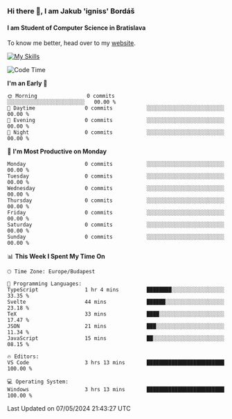 ### Hi there 👋, I am Jakub 'igniss' Bordáš

#### I am Student of Computer Science in Bratislava
To know me better, head over to my [website](https://bordas.sk).

[![My Skills](https://skillicons.dev/icons?i=js,html,css,figma,svelte,java,kotlin,python,postgresql,typescript,nest,nodejs)](https://bordas.sk)


<!--START_SECTION:waka-->
![Code Time](http://img.shields.io/badge/Code%20Time-1%2C479%20hrs%2028%20mins-blue)

**I'm an Early 🐤** 

```text
🌞 Morning                0 commits           ░░░░░░░░░░░░░░░░░░░░░░░░░   00.00 % 
🌆 Daytime                0 commits           ░░░░░░░░░░░░░░░░░░░░░░░░░   00.00 % 
🌃 Evening                0 commits           ░░░░░░░░░░░░░░░░░░░░░░░░░   00.00 % 
🌙 Night                  0 commits           ░░░░░░░░░░░░░░░░░░░░░░░░░   00.00 % 
```
📅 **I'm Most Productive on Monday** 

```text
Monday                   0 commits           ░░░░░░░░░░░░░░░░░░░░░░░░░   00.00 % 
Tuesday                  0 commits           ░░░░░░░░░░░░░░░░░░░░░░░░░   00.00 % 
Wednesday                0 commits           ░░░░░░░░░░░░░░░░░░░░░░░░░   00.00 % 
Thursday                 0 commits           ░░░░░░░░░░░░░░░░░░░░░░░░░   00.00 % 
Friday                   0 commits           ░░░░░░░░░░░░░░░░░░░░░░░░░   00.00 % 
Saturday                 0 commits           ░░░░░░░░░░░░░░░░░░░░░░░░░   00.00 % 
Sunday                   0 commits           ░░░░░░░░░░░░░░░░░░░░░░░░░   00.00 % 
```


📊 **This Week I Spent My Time On** 

```text
🕑︎ Time Zone: Europe/Budapest

💬 Programming Languages: 
TypeScript               1 hr 4 mins         ████████░░░░░░░░░░░░░░░░░   33.35 % 
Svelte                   44 mins             ██████░░░░░░░░░░░░░░░░░░░   23.18 % 
TeX                      33 mins             ████░░░░░░░░░░░░░░░░░░░░░   17.47 % 
JSON                     21 mins             ███░░░░░░░░░░░░░░░░░░░░░░   11.34 % 
JavaScript               15 mins             ██░░░░░░░░░░░░░░░░░░░░░░░   08.15 % 

🔥 Editors: 
VS Code                  3 hrs 13 mins       █████████████████████████   100.00 % 

💻 Operating System: 
Windows                  3 hrs 13 mins       █████████████████████████   100.00 % 
```


 Last Updated on 07/05/2024 21:43:27 UTC
<!--END_SECTION:waka-->
